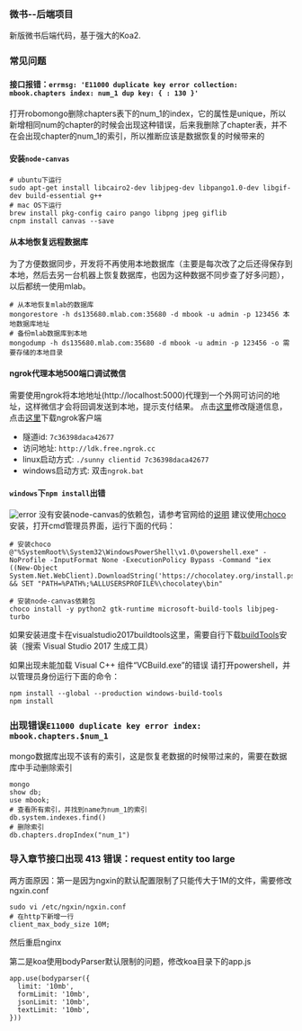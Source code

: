 ### **微书--后端项目**
新版微书后端代码，基于强大的Koa2.

### 常见问题
#### 接口报错：`errmsg: 'E11000 duplicate key error collection: mbook.chapters index: num_1 dup key: { : 130 }'`
打开robomongo删除chapters表下的num_1的index，它的属性是unique，所以新增相同num的chapter的时候会出现这种错误，后来我删除了chapter表，并不在会出现chapter的num_1的索引，所以推断应该是数据恢复的时候带来的

#### 安装`node-canvas`
```
# ubuntu下运行
sudo apt-get install libcairo2-dev libjpeg-dev libpango1.0-dev libgif-dev build-essential g++
# mac OS下运行
brew install pkg-config cairo pango libpng jpeg giflib
cnpm install canvas --save
```

#### 从本地恢复远程数据库
为了方便数据同步，开发将不再使用本地数据库（主要是每次改了之后还得保存到本地，然后去另一台机器上恢复数据库，也因为这种数据不同步查了好多问题），以后都统一使用mlab。
```
# 从本地恢复mlab的数据库
mongorestore -h ds135680.mlab.com:35680 -d mbook -u admin -p 123456 本地数据库地址
# 备份mlab数据库到本地
mongodump -h ds135680.mlab.com:35680 -d mbook -u admin -p 123456 -o 需要存储的本地目录
```
#### ngrok代理本地500端口调试微信
需要使用ngrok将本地地址(http://localhost:5000)代理到一个外网可访问的地址，这样微信才会将回调发送到本地，提示支付结果。
点击[这里](https://www.ngrok.cc)修改隧道信息，点击[这里](https://www.ngrok.cc/download.html)下载ngrok客户端
+ 隧道id: `7c36398daca42677`
+ 访问地址: `http://ldk.free.ngrok.cc`
+ linux启动方式: `./sunny clientid 7c36398daca42677`
+ windows启动方式: 双击`ngrok.bat`

#### `windows`下`npm install`出错
![error](https://fs.andylistudio.com/1524550988546.png)
没有安装node-canvas的依赖包，请参考官网给的[说明](https://github.com/Automattic/node-canvas/wiki/Installation---Windows)
建议使用[choco](https://chocolatey.org)安装，打开cmd管理员界面，运行下面的代码：
```
# 安装choco
@"%SystemRoot%\System32\WindowsPowerShell\v1.0\powershell.exe" -NoProfile -InputFormat None -ExecutionPolicy Bypass -Command "iex ((New-Object System.Net.WebClient).DownloadString('https://chocolatey.org/install.ps1'))" && SET "PATH=%PATH%;%ALLUSERSPROFILE%\chocolatey\bin"

# 安装node-canvas依赖包
choco install -y python2 gtk-runtime microsoft-build-tools libjpeg-turbo

```
如果安装进度卡在visualstudio2017buildtools这里，需要自行下载[buildTools](https://www.visualstudio.com/zh-hans/downloads/)安装（搜索 Visual Studio 2017 生成工具）

如果出现未能加载 Visual C++ 组件“VCBuild.exe”的错误
请打开powershell，并以管理员身份运行下面的命令：
```
npm install --global --production windows-build-tools
npm install
```
### 出现错误`E11000 duplicate key error index: mbook.chapters.$num_1`
mongo数据库出现不该有的索引，这是恢复老数据的时候带过来的，需要在数据库中手动删除索引
```
mongo
show db;
use mbook;
# 查看所有索引，并找到name为num_1的索引
db.system.indexes.find()
# 删除索引
db.chapters.dropIndex("num_1")
```

### 导入章节接口出现 413 错误：request entity too large
两方面原因：第一是因为ngxin的默认配置限制了只能传大于1M的文件，需要修改ngxin.conf
```
sudo vi /etc/ngxin/ngxin.conf
# 在http下新增一行
client_max_body_size 10M;
```
然后重启nginx

第二是koa使用bodyParser默认限制的问题，修改koa目录下的app.js
```
app.use(bodyparser({
  limit: '10mb',
  formLimit: '10mb',
  jsonLimit: '10mb',
  textLimit: '10mb',
}))
```
